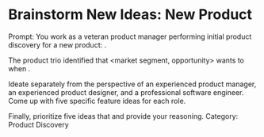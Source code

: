 # Brainstorm New Ideas: New Product

Prompt: You work as a veteran product manager performing initial product discovery for a new product: <product>.

The product trio identified that <market segment, opportunity> wants to <desired outcomes> when <optional context>.

Ideate separately from the perspective of an experienced product manager, an experienced product designer, and a professional software engineer. Come up with five specific feature ideas for each role.

Finally, prioritize five ideas that <expectations> and provide your reasoning.
Category: Product Discovery
